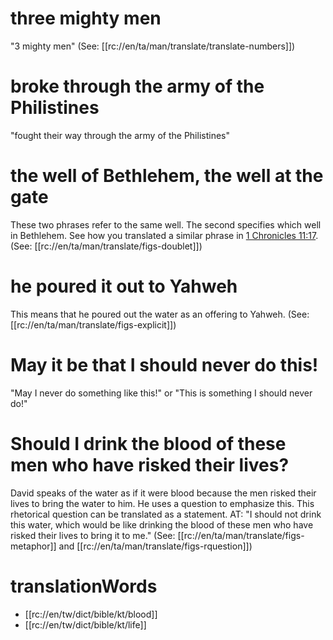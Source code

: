 # three mighty men

"3 mighty men" (See: [[rc://en/ta/man/translate/translate-numbers]])

# broke through the army of the Philistines

"fought their way through the army of the Philistines"

# the well of Bethlehem, the well at the gate

These two phrases refer to the same well. The second specifies which well in Bethlehem. See how you translated a similar phrase in [1 Chronicles 11:17](./15.md). (See: [[rc://en/ta/man/translate/figs-doublet]])

# he poured it out to Yahweh

This means that he poured out the water as an offering to Yahweh. (See: [[rc://en/ta/man/translate/figs-explicit]])

# May it be that I should never do this!

"May I never do something like this!" or "This is something I should never do!"

# Should I drink the blood of these men who have risked their lives?

David speaks of the water as if it were blood because the men risked their lives to bring the water to him. He uses a question to emphasize this. This rhetorical question can be translated as a statement. AT: "I should not drink this water, which would be like drinking the blood of these men who have risked their lives to bring it to me." (See: [[rc://en/ta/man/translate/figs-metaphor]] and [[rc://en/ta/man/translate/figs-rquestion]])

# translationWords

* [[rc://en/tw/dict/bible/kt/blood]]
* [[rc://en/tw/dict/bible/kt/life]]